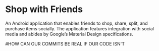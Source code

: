 # Shop with Friends

An Android application that enables friends to shop, share, split, and purchase items socially.  The application features integration with social media and abides by Google’s Material Design specifications.

#HOW CAN OUR COMMITS BE REAL IF OUR CODE ISN'T
